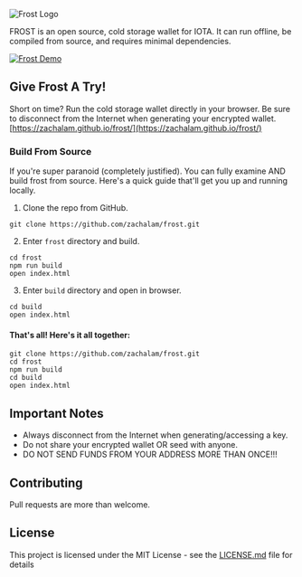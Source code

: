 ![Frost Logo](https://raw.githubusercontent.com/zachalam/frost/master/src/images/frost.png)

FROST is an open source, cold storage wallet for IOTA. It can run offline, be compiled from source, and requires minimal dependencies.

<a href="https://imgflip.com/gif/23x0ip"><img src="https://i.imgflip.com/23x0ip.gif" title="Frost Demo"/></a>

## Give Frost A Try!

Short on time? Run the cold storage wallet directly in your browser. Be sure to disconnect
from the Internet when generating your encrypted wallet.
[https://zachalam.github.io/frost/](https://zachalam.github.io/frost/)

### Build From Source

If you're super paranoid (completely justified). You can fully examine AND build frost from source. Here's a quick guide that'll get you up and running locally.

1. Clone the repo from GitHub.
```
git clone https://github.com/zachalam/frost.git
```

2. Enter `frost` directory and build.
```
cd frost
npm run build
open index.html
```

3. Enter `build` directory and open in browser.
```
cd build
open index.html
```

#### That's all! Here's it all together:
```
git clone https://github.com/zachalam/frost.git
cd frost
npm run build
cd build
open index.html
```

## Important Notes

* Always disconnect from the Internet when generating/accessing a key.
* Do not share your encrypted wallet OR seed with anyone.
* DO NOT SEND FUNDS FROM YOUR ADDRESS MORE THAN ONCE!!!

## Contributing

Pull requests are more than welcome.

## License

This project is licensed under the MIT License - see the [LICENSE.md](LICENSE.md) file for details
